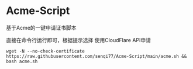 # Acme-Script
基于Acme的一键申请证书脚本

直接在命令行运行即可，根据提示选择
使用CloudFlare API申请

```shell
wget -N --no-check-certificate https://raw.githubusercontent.com/senqi77/Acme-Script/main/acme.sh && bash acme.sh
```
